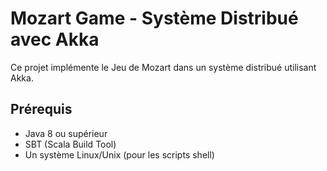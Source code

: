 # Mozart Game - Système Distribué avec Akka

Ce projet implémente le Jeu de Mozart dans un système distribué utilisant Akka.

## Prérequis

- Java 8 ou supérieur
- SBT (Scala Build Tool)
- Un système Linux/Unix (pour les scripts shell)